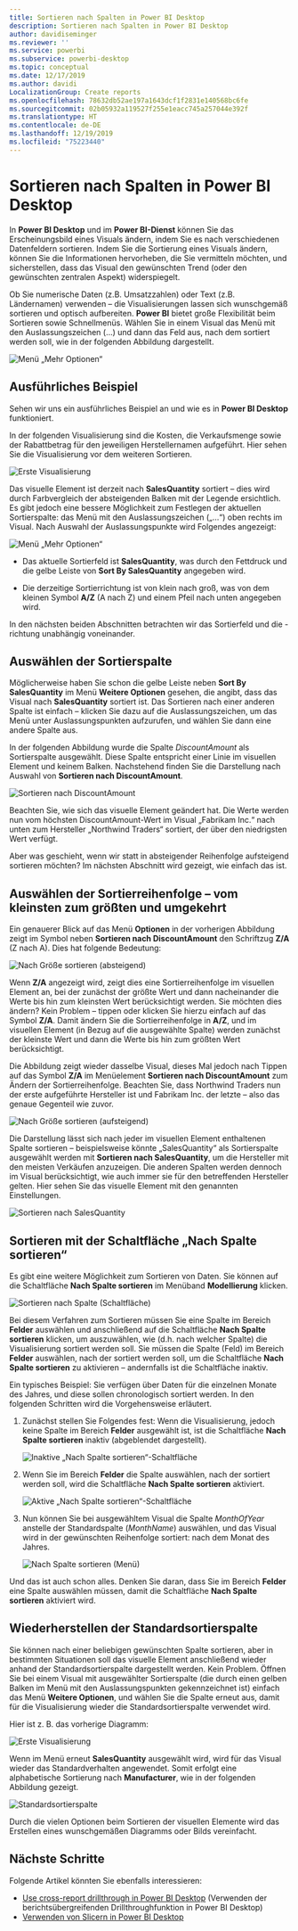 ```yaml
---
title: Sortieren nach Spalten in Power BI Desktop
description: Sortieren nach Spalten in Power BI Desktop
author: davidiseminger
ms.reviewer: ''
ms.service: powerbi
ms.subservice: powerbi-desktop
ms.topic: conceptual
ms.date: 12/17/2019
ms.author: davidi
LocalizationGroup: Create reports
ms.openlocfilehash: 78632db52ae197a1643dcf1f2831e140568bc6fe
ms.sourcegitcommit: 02b05932a119527f255e1eacc745a257044e392f
ms.translationtype: HT
ms.contentlocale: de-DE
ms.lasthandoff: 12/19/2019
ms.locfileid: "75223440"
---
```

# <a name="sort-by-column-in-power-bi-desktop"></a>Sortieren nach Spalten in Power BI Desktop
In **Power BI Desktop** und im **Power BI-Dienst** können Sie das Erscheinungsbild eines Visuals ändern, indem Sie es nach verschiedenen Datenfeldern sortieren. Indem Sie die Sortierung eines Visuals ändern, können Sie die Informationen hervorheben, die Sie vermitteln möchten, und sicherstellen, dass das Visual den gewünschten Trend (oder den gewünschten zentralen Aspekt) widerspiegelt.

Ob Sie numerische Daten (z.B. Umsatzzahlen) oder Text (z.B. Ländernamen) verwenden – die Visualisierungen lassen sich wunschgemäß sortieren und optisch aufbereiten.  **Power BI** bietet große Flexibilität beim Sortieren sowie Schnellmenüs. Wählen Sie in einem Visual das Menü mit den Auslassungszeichen (...) und dann das Feld aus, nach dem sortiert werden soll, wie in der folgenden Abbildung dargestellt.

![Menü „Mehr Optionen“](media/desktop-sort-by-column/sortbycolumn_2.png)

## <a name="more-depth-and-an-example"></a>Ausführliches Beispiel
Sehen wir uns ein ausführliches Beispiel an und wie es in **Power BI Desktop** funktioniert.

In der folgenden Visualisierung sind die Kosten, die Verkaufsmenge sowie der Rabattbetrag für den jeweiligen Herstellernamen aufgeführt. Hier sehen Sie die Visualisierung vor dem weiteren Sortieren.

![Erste Visualisierung](media/desktop-sort-by-column/sortbycolumn_1.png)

Das visuelle Element ist derzeit nach **SalesQuantity** sortiert – dies wird durch Farbvergleich der absteigenden Balken mit der Legende ersichtlich. Es gibt jedoch eine bessere Möglichkeit zum Festlegen der aktuellen Sortierspalte: das Menü mit den Auslassungszeichen („...“) oben rechts im Visual. Nach Auswahl der Auslassungspunkte wird Folgendes angezeigt:

![Menü „Mehr Optionen“](media/desktop-sort-by-column/sortbycolumn_2.png)

* Das aktuelle Sortierfeld ist **SalesQuantity**, was durch den Fettdruck und die gelbe Leiste von **Sort By SalesQuantity** angegeben wird. 

* Die derzeitige Sortierrichtung ist von klein nach groß, was von dem kleinen Symbol **A/Z** (A nach Z) und einem Pfeil nach unten angegeben wird.

In den nächsten beiden Abschnitten betrachten wir das Sortierfeld und die -richtung unabhängig voneinander.

## <a name="selecting-which-column-to-use-for-sorting"></a>Auswählen der Sortierspalte
Möglicherweise haben Sie schon die gelbe Leiste neben **Sort By SalesQuantity** im Menü **Weitere Optionen** gesehen, die angibt, dass das Visual nach **SalesQuantity** sortiert ist. Das Sortieren nach einer anderen Spalte ist einfach – klicken Sie dazu auf die Auslassungszeichen, um das Menü unter Auslassungspunkten aufzurufen, und wählen Sie dann eine andere Spalte aus.

In der folgenden Abbildung wurde die Spalte *DiscountAmount* als Sortierspalte ausgewählt. Diese Spalte entspricht einer Linie im visuellen Element und keinem Balken. Nachstehend finden Sie die Darstellung nach Auswahl von **Sortieren nach DiscountAmount**.

![Sortieren nach DiscountAmount](media/desktop-sort-by-column/sortbycolumn_3.png)

Beachten Sie, wie sich das visuelle Element geändert hat. Die Werte werden nun vom höchsten DiscountAmount-Wert im Visual „Fabrikam Inc.“ nach unten zum Hersteller „Northwind Traders“ sortiert, der über den niedrigsten Wert verfügt. 

Aber was geschieht, wenn wir statt in absteigender Reihenfolge aufsteigend sortieren möchten? Im nächsten Abschnitt wird gezeigt, wie einfach das ist.

## <a name="selecting-the-sort-order---smallest-to-largest-largest-to-smallest"></a>Auswählen der Sortierreihenfolge – vom kleinsten zum größten und umgekehrt
Ein genauerer Blick auf das Menü **Optionen** in der vorherigen Abbildung zeigt im Symbol neben **Sortieren nach DiscountAmount** den Schriftzug **Z/A** (Z nach A). Dies hat folgende Bedeutung:

![Nach Größe sortieren (absteigend)](media/desktop-sort-by-column/sortbycolumn_4.png)

Wenn **Z/A** angezeigt wird, zeigt dies eine Sortierreihenfolge im visuellen Element an, bei der zunächst der größte Wert und dann nacheinander die Werte bis hin zum kleinsten Wert berücksichtigt werden. Sie möchten dies ändern? Kein Problem – tippen oder klicken Sie hierzu einfach auf das Symbol **Z/A**. Damit ändern Sie die Sortierreihenfolge in **A/Z**, und im visuellen Element (in Bezug auf die ausgewählte Spalte) werden zunächst der kleinste Wert und dann die Werte bis hin zum größten Wert berücksichtigt.

Die Abbildung zeigt wieder dasselbe Visual, dieses Mal jedoch nach Tippen auf das Symbol **Z/A** im Menüelement **Sortieren nach DiscountAmount** zum Ändern der Sortierreihenfolge. Beachten Sie, dass Northwind Traders nun der erste aufgeführte Hersteller ist und Fabrikam Inc. der letzte – also das genaue Gegenteil wie zuvor.

![Nach Größe sortieren (aufsteigend)](media/desktop-sort-by-column/sortbycolumn_5.png)

Die Darstellung lässt sich nach jeder im visuellen Element enthaltenen Spalte sortieren – beispielsweise könnte „SalesQuantity“ als Sortierspalte ausgewählt werden mit **Sortieren nach SalesQuantity**, um die Hersteller mit den meisten Verkäufen anzuzeigen. Die anderen Spalten werden dennoch im Visual berücksichtigt, wie auch immer sie für den betreffenden Hersteller gelten. Hier sehen Sie das visuelle Element mit den genannten Einstellungen.

![Sortieren nach SalesQuantity](media/desktop-sort-by-column/sortbycolumn_6.png)

## <a name="sort-using-the-sort-by-column-button"></a>Sortieren mit der Schaltfläche „Nach Spalte sortieren“
Es gibt eine weitere Möglichkeit zum Sortieren von Daten. Sie können auf die Schaltfläche **Nach Spalte sortieren** im Menüband **Modellierung** klicken.

![Sortieren nach Spalte (Schaltfläche)](media/desktop-sort-by-column/sortbycolumn_8.png)

Bei diesem Verfahren zum Sortieren müssen Sie eine Spalte im Bereich **Felder** auswählen und anschließend auf die Schaltfläche **Nach Spalte sortieren** klicken, um auszuwählen, wie (d.h. nach welcher Spalte) die Visualisierung sortiert werden soll. Sie müssen die Spalte (Feld) im Bereich **Felder** auswählen, nach der sortiert werden soll, um die Schaltfläche **Nach Spalte sortieren** zu aktivieren – andernfalls ist die Schaltfläche inaktiv.

Ein typisches Beispiel: Sie verfügen über Daten für die einzelnen Monate des Jahres, und diese sollen chronologisch sortiert werden. In den folgenden Schritten wird die Vorgehensweise erläutert.

1. Zunächst stellen Sie Folgendes fest: Wenn die Visualisierung, jedoch keine Spalte im Bereich **Felder** ausgewählt ist, ist die Schaltfläche **Nach Spalte sortieren** inaktiv (abgeblendet dargestellt).
   
   ![Inaktive „Nach Spalte sortieren“-Schaltfläche](media/desktop-sort-by-column/sortbycolumn_9.png)

2. Wenn Sie im Bereich **Felder** die Spalte auswählen, nach der sortiert werden soll, wird die Schaltfläche **Nach Spalte sortieren** aktiviert.
   
   ![Aktive „Nach Spalte sortieren“-Schaltfläche](media/desktop-sort-by-column/sortbycolumn_10.png)
3. Nun können Sie bei ausgewähltem Visual die Spalte *MonthOfYear* anstelle der Standardspalte (*MonthName*) auswählen, und das Visual wird in der gewünschten Reihenfolge sortiert: nach dem Monat des Jahres.
   
   ![Nach Spalte sortieren (Menü)](media/desktop-sort-by-column/sortbycolumn_11.png)

Und das ist auch schon alles. Denken Sie daran, dass Sie im Bereich **Felder** eine Spalte auswählen müssen, damit die Schaltfläche **Nach Spalte sortieren** aktiviert wird.

## <a name="getting-back-to-default-column-for-sorting"></a>Wiederherstellen der Standardsortierspalte
Sie können nach einer beliebigen gewünschten Spalte sortieren, aber in bestimmten Situationen soll das visuelle Element anschließend wieder anhand der Standardsortierspalte dargestellt werden. Kein Problem. Öffnen Sie bei einem Visual mit ausgewählter Sortierspalte (die durch einen gelben Balken im Menü mit den Auslassungspunkten gekennzeichnet ist) einfach das Menü **Weitere Optionen**, und wählen Sie die Spalte erneut aus, damit für die Visualisierung wieder die Standardsortierspalte verwendet wird.

Hier ist z. B. das vorherige Diagramm:

![Erste Visualisierung](media/desktop-sort-by-column/sortbycolumn_6.png)

Wenn im Menü erneut **SalesQuantity** ausgewählt wird, wird für das Visual wieder das Standardverhalten angewendet. Somit erfolgt eine alphabetische Sortierung nach **Manufacturer**, wie in der folgenden Abbildung gezeigt.

![Standardsortierspalte](media/desktop-sort-by-column/sortbycolumn_7.png)

Durch die vielen Optionen beim Sortieren der visuellen Elemente wird das Erstellen eines wunschgemäßen Diagramms oder Bilds vereinfacht.

## <a name="next-steps"></a>Nächste Schritte

Folgende Artikel könnten Sie ebenfalls interessieren:

* [Use cross-report drillthrough in Power BI Desktop](desktop-cross-report-drill-through.md) (Verwenden der berichtsübergreifenden Drillthroughfunktion in Power BI Desktop)
* [Verwenden von Slicern in Power BI Desktop](visuals/power-bi-visualization-slicers.md)


